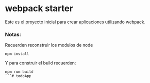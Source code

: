 # webpack starter

Este es el proyecto inicial para crear aplicaciones utilizando webpack.

### Notas:

Recuerden reconstruir los modulos de node
```
npm install
```

Y para construir el build recuerden:
```
npm run build
```#   t o d o A p p  
 
